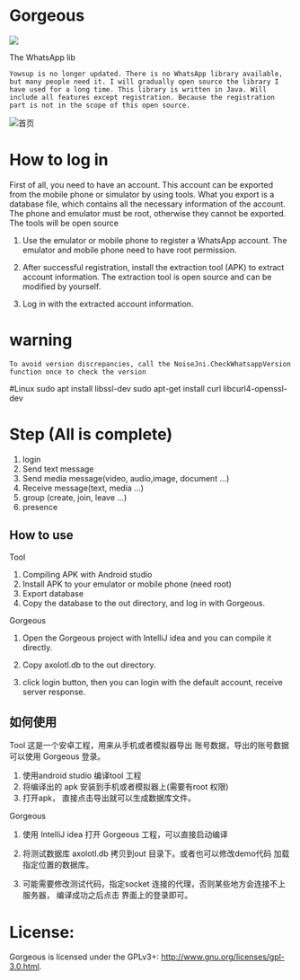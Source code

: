 # Gorgeous

<a href="https://paypal.me/gorgeous007" target="_blank"><img src="https://www.paypalobjects.com/en_US/i/btn/btn_donate_LG.gif" /></a>

The WhatsApp lib

    Yowsup is no longer updated. There is no WhatsApp library available, but many people need it. I will gradually open source the library I have used for a long time. This library is written in Java. Will include all features except registration. Because the registration part is not in the scope of this open source.


![首页](https://github.com/lovethiscode/Gorgeous-Whatsapp/blob/main/images/%E9%A6%96%E9%A1%B5.png)

# How to log in

 First of all, you need to have an account. This account can be exported from the mobile phone or simulator by using tools. What you export is a database file, which contains all the necessary information of the account. The phone and emulator must be root, otherwise they cannot be exported. The tools will be open source

 1) Use the emulator or mobile phone to register a WhatsApp account. The emulator and mobile phone need to have root permission.

 2) After successful registration, install the extraction tool (APK) to extract account information. The extraction tool is open source and can be modified by yourself.

 3) Log in with the extracted account information.


# warning
    To avoid version discrepancies, call the NoiseJni.CheckWhatsappVersion function once to check the version

#Linux
	sudo apt install libssl-dev
	sudo apt-get install curl libcurl4-openssl-dev

# Step (All is complete)
  1) login
  2) Send text message 
  3) Send media message(video, audio,image, document ...)
  4) Receive message(text, media ...)
  5) group (create, join, leave ...)
  6) presence

## How to use
Tool
1) Compiling APK with Android studio
2) Install APK to your emulator or mobile phone (need root)
3) Export database
4) Copy the database to the out directory, and log in with Gorgeous.



Gorgeous
1) Open the Gorgeous project with IntelliJ idea and you can compile it directly.

2) Copy axolotl.db  to the out directory.

3) click login button, then you can login with the default account, receive server response.


## 如何使用
Tool
 这是一个安卓工程，用来从手机或者模拟器导出 账号数据，导出的账号数据可以使用 Gorgeous 登录。
 1) 使用android studio 编译tool 工程
 2) 将编译出的 apk 安装到手机或者模拟器上(需要有root 权限)
 3) 打开apk， 直接点击导出就可以生成数据库文件。

 Gorgeous 
 1) 使用 IntelliJ idea 打开 Gorgeous 工程，可以直接启动编译
 2) 将测试数据库 axolotl.db 拷贝到out 目录下。或者也可以修改demo代码 加载指定位置的数据库。

 3) 可能需要修改测试代码，指定socket 连接的代理，否则某些地方会连接不上服务器， 编译成功之后点击 界面上的登录即可。


# License:

Gorgeous is licensed under the GPLv3+: http://www.gnu.org/licenses/gpl-3.0.html.


